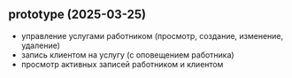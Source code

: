 ## prototype (2025-03-25)
- управление услугами работником (просмотр, создание, изменение, удаление)
- запись клиентом на услугу (с оповещением работника)
- просмотр активных записей работником и клиентом
